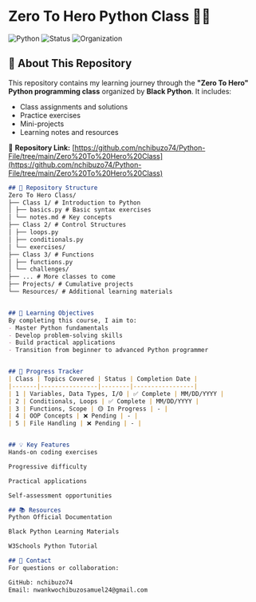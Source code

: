 # Zero To Hero Python Class 🚀🐍

![Python](https://img.shields.io/badge/Python-3.8%2B-blue?logo=python&logoColor=white)
![Status](https://img.shields.io/badge/Status-In%20Progress-yellow)
![Organization](https://img.shields.io/badge/Organized_By-Black_Python-black)

## 📌 About This Repository
This repository contains my learning journey through the **"Zero To Hero" Python programming class** organized by **Black Python**. It includes:
- Class assignments and solutions
- Practice exercises
- Mini-projects
- Learning notes and resources

🔗 **Repository Link:** [https://github.com/nchibuzo74/Python-File/tree/main/Zero%20To%20Hero%20Class](https://github.com/nchibuzo74/Python-File/tree/main/Zero%20To%20Hero%20Class)

```markdown
## 📂 Repository Structure
Zero To Hero Class/
├── Class 1/ # Introduction to Python
│ ├── basics.py # Basic syntax exercises
│ └── notes.md # Key concepts
├── Class 2/ # Control Structures
│ ├── loops.py
│ ├── conditionals.py
│ └── exercises/
├── Class 3/ # Functions
│ ├── functions.py
│ └── challenges/
├── ... # More classes to come
├── Projects/ # Cumulative projects
└── Resources/ # Additional learning materials


## 🎯 Learning Objectives
By completing this course, I aim to:
- Master Python fundamentals
- Develop problem-solving skills
- Build practical applications
- Transition from beginner to advanced Python programmer


## 📆 Progress Tracker
| Class | Topics Covered | Status | Completion Date |
|-------|----------------|--------|-----------------|
| 1 | Variables, Data Types, I/O | ✅ Complete | MM/DD/YYYY |
| 2 | Conditionals, Loops | ✅ Complete | MM/DD/YYYY |
| 3 | Functions, Scope | 🟡 In Progress | - |
| 4 | OOP Concepts | ❌ Pending | - |
| 5 | File Handling | ❌ Pending | - |


## 💡 Key Features
Hands-on coding exercises

Progressive difficulty

Practical applications

Self-assessment opportunities

## 📚 Resources
Python Official Documentation

Black Python Learning Materials

W3Schools Python Tutorial

## 📧 Contact
For questions or collaboration:

GitHub: nchibuzo74
Email: nwankwochibuzosamuel24@gmail.com


